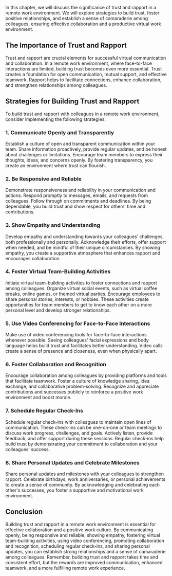 
In this chapter, we will discuss the significance of trust and rapport in a remote work environment. We will explore strategies to build trust, foster positive relationships, and establish a sense of camaraderie among colleagues, ensuring effective collaboration and a productive virtual work environment.

## The Importance of Trust and Rapport

Trust and rapport are crucial elements for successful virtual communication and collaboration. In a remote work environment, where face-to-face interactions are limited, building trust becomes even more essential. Trust creates a foundation for open communication, mutual support, and effective teamwork. Rapport helps to facilitate connections, enhance collaboration, and strengthen relationships among colleagues.

## Strategies for Building Trust and Rapport

To build trust and rapport with colleagues in a remote work environment, consider implementing the following strategies:

### 1\. Communicate Openly and Transparently

Establish a culture of open and transparent communication within your team. Share information proactively, provide regular updates, and be honest about challenges or limitations. Encourage team members to express their thoughts, ideas, and concerns openly. By fostering transparency, you create an environment where trust can flourish.

### 2\. Be Responsive and Reliable

Demonstrate responsiveness and reliability in your communication and actions. Respond promptly to messages, emails, and requests from colleagues. Follow through on commitments and deadlines. By being dependable, you build trust and show respect for others' time and contributions.

### 3\. Show Empathy and Understanding

Develop empathy and understanding towards your colleagues' challenges, both professionally and personally. Acknowledge their efforts, offer support when needed, and be mindful of their unique circumstances. By showing empathy, you create a supportive atmosphere that enhances rapport and encourages collaboration.

### 4\. Foster Virtual Team-Building Activities

Initiate virtual team-building activities to foster connections and rapport among colleagues. Organize virtual social events, such as virtual coffee breaks, online games, or themed virtual parties. Encourage employees to share personal stories, interests, or hobbies. These activities create opportunities for team members to get to know each other on a more personal level and develop stronger relationships.

### 5\. Use Video Conferencing for Face-to-Face Interactions

Make use of video conferencing tools for face-to-face interactions whenever possible. Seeing colleagues' facial expressions and body language helps build trust and facilitates better understanding. Video calls create a sense of presence and closeness, even when physically apart.

### 6\. Foster Collaboration and Recognition

Encourage collaboration among colleagues by providing platforms and tools that facilitate teamwork. Foster a culture of knowledge sharing, idea exchange, and collaborative problem-solving. Recognize and appreciate contributions and successes publicly to reinforce a positive work environment and boost morale.

### 7\. Schedule Regular Check-Ins

Schedule regular check-ins with colleagues to maintain open lines of communication. These check-ins can be one-on-one or team meetings to discuss work progress, challenges, and goals. Actively listen, provide feedback, and offer support during these sessions. Regular check-ins help build trust by demonstrating your commitment to collaboration and your colleagues' success.

### 8\. Share Personal Updates and Celebrate Milestones

Share personal updates and milestones with your colleagues to strengthen rapport. Celebrate birthdays, work anniversaries, or personal achievements to create a sense of community. By acknowledging and celebrating each other's successes, you foster a supportive and motivational work environment.

## Conclusion

Building trust and rapport in a remote work environment is essential for effective collaboration and a positive work culture. By communicating openly, being responsive and reliable, showing empathy, fostering virtual team-building activities, using video conferencing, promoting collaboration and recognition, scheduling regular check-ins, and sharing personal updates, you can establish strong relationships and a sense of camaraderie among colleagues. Remember, building trust and rapport takes time and consistent effort, but the rewards are improved communication, enhanced teamwork, and a more fulfilling remote work experience.
